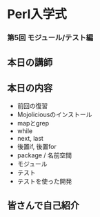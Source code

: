 # Perl入学式
### 第5回 モジュール/テスト編

## 本日の講師

## 本日の内容
- 前回の復習
- Mojoliciousのインストール
- mapとgrep
- while
- next, last
- 後置if, 後置for
- package / 名前空間
- モジュール
- テスト
- テストを使った開発

## 皆さんで自己紹介
